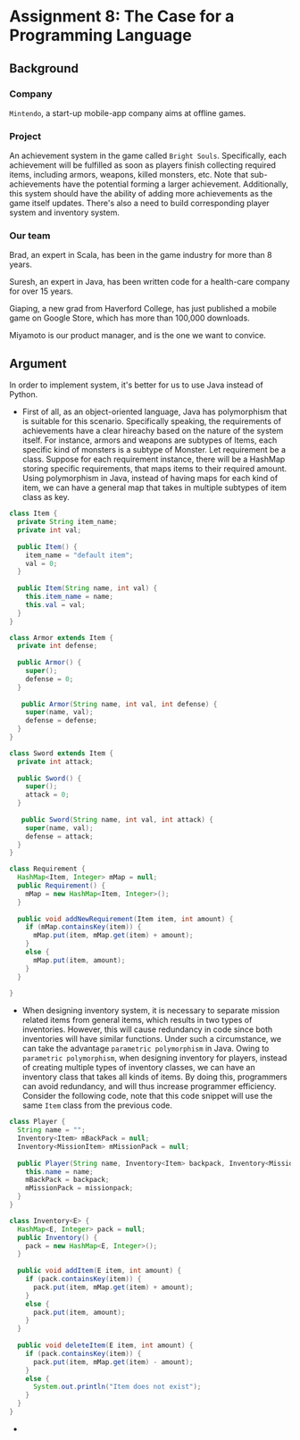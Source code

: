 # Assignment	8:	The	Case	for	a	Programming	Language

## Background
### Company 
`Mintendo`, a start-up mobile-app company aims at offline games.
### Project
An achievement system in the game called `Bright Souls`. Specifically, each achievement will be fulfilled as soon as players finish collecting required items, including armors, weapons, killed monsters, etc. Note that sub-achievements have the potential forming a larger achievement. Additionally, this system should have the ability of adding more achievements as the game itself updates. There's also a need to build corresponding player system and inventory system.
### Our team
Brad, an expert in Scala, has been in the game industry for more than 8 years.

Suresh, an expert in Java, has been written code for a health-care company for over 15 years.

Giaping, a new grad from Haverford College, has just published a mobile game on Google Store, which has more than 100,000 downloads.

Miyamoto is our product manager, and is the one we want to convice.

## Argument
In order to implement system, it's better for us to use Java instead of Python.

- First of all, as an object-oriented language, Java has polymorphism that is suitable for this scenario. Specifically speaking, the requirements of achievements have a clear hireachy based on the nature of the system itself. For instance, armors and weapons are subtypes of Items, each specific kind of monsters is a subtype of Monster. Let requirement be a class. Suppose for each requirement instance, there will be a HashMap storing specific requirements, that maps items to their required amount. Using polymorphism in Java, instead of having maps for each kind of item, we can have a general map that takes in multiple subtypes of item class as key. 
```Java
class Item {
  private String item_name;
  private int val;
  
  public Item() { 
    item_name = "default item";
    val = 0;
  }
  
  public Item(String name, int val) {
    this.item_name = name;
    this.val = val;
  }
}

class Armor extends Item {
  private int defense;
  
  public Armor() {
    super();
    defense = 0;
  }
  
   public Armor(String name, int val, int defense) {
    super(name, val);
    defense = defense;
  }
}

class Sword extends Item {
  private int attack;
  
  public Sword() {
    super();
    attack = 0;
  }
  
   public Sword(String name, int val, int attack) {
    super(name, val);
    defense = attack;
  }
}

class Requirement {
  HashMap<Item, Integer> mMap = null;
  public Requirement() {
    mMap = new HashMap<Item, Integer>();
  }
  
  public void addNewRequirement(Item item, int amount) {
    if (mMap.containsKey(item)) {
      mMap.put(item, mMap.get(item) + amount);
    }
    else {
      mMap.put(item, amount);
    }
  }
   
}

```
- When designing inventory system, it is necessary to separate mission related items from general items, which results in two types of inventories. However, this will cause redundancy in code since both inventories will have similar functions. Under such a circumstance, we can take the advantage `parametric polymorphism` in Java. Owing to `parametric polymorphism`, when designing inventory for players, instead of creating multiple types of inventory classes, we can have an inventory class that takes all kinds of items. By doing this, programmers can avoid redundancy, and will thus increase programmer efficiency. Consider the following code, note that this code snippet will use the same `Item` class from the previous code.
```Java
class Player {
  String name = "";
  Inventory<Item> mBackPack = null;
  Inventory<MissionItem> mMissionPack = null;
  
  public Player(String name, Inventory<Item> backpack, Inventory<MissionItem> missionpack) {
    this.name = name;
    mBackPack = backpack;
    mMissionPack = missionpack;
  }
}

class Inventory<E> {
  HashMap<E, Integer> pack = null;
  public Inventory() {
    pack = new HashMap<E, Integer>();
  }
  
  public void addItem(E item, int amount) {
    if (pack.containsKey(item)) {
      pack.put(item, mMap.get(item) + amount);
    }
    else {
      pack.put(item, amount);
    }  
  }
  
  public void deleteItem(E item, int amount) {
    if (pack.containsKey(item)) {
      pack.put(item, mMap.get(item) - amount);
    }
    else {
      System.out.println("Item does not exist");
    }  
  }
}
```
- 

